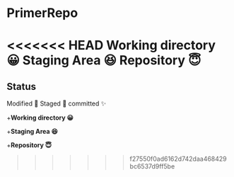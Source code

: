 # PrimerRepo
<<<<<<< HEAD
Working directory 😀
Staging Area 😆
Repository 😇
=======

## Status
Modified :jack_o_lantern:
Staged :basketball:
committed :sparkles:

+**Working directory 😀**

+**Staging Area 😆**

+**Repository 😇**

>>>>>>> f27550f0ad6162d742daa468429bc6537d9ff5be

